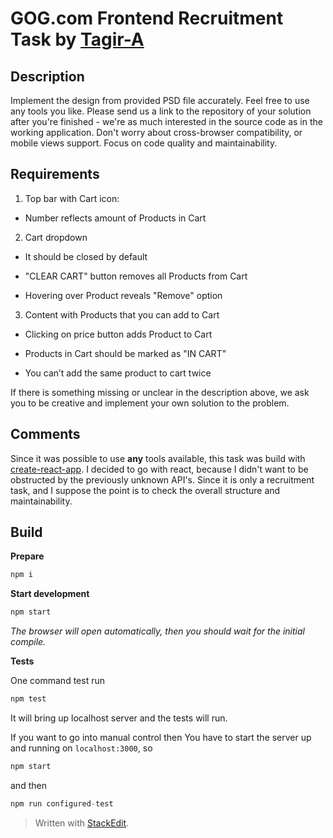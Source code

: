 # GOG.com Frontend Recruitment Task by [Tagir-A](https://tagir-a.github.io/)

## Description

Implement the design from provided PSD file accurately. Feel free to use any tools you like. Please send us a link to the repository of your solution after you're finished - we're as much interested in the source code as in the working application.
Don't worry about cross-browser compatibility, or mobile views support. Focus on code quality and maintainability.

## Requirements

1.  Top bar with Cart icon:

* Number reflects amount of Products in Cart

2.  Cart dropdown

* It should be closed by default

* "CLEAR CART" button removes all Products from Cart

* Hovering over Product reveals "Remove" option

3.  Content with Products that you can add to Cart

* Clicking on price button adds Product to Cart

* Products in Cart should be marked as "IN CART"

* You can’t add the same product to cart twice

If there is something missing or unclear in the description above, we ask you to be creative and implement your own solution to the problem.

## Comments

Since it was possible to use **any** tools available, this task was build with [create-react-app](https://github.com/facebook/create-react-app).
I decided to go with react, because I didn't want to be obstructed by the previously unknown API's. Since it is only a recruitment task, and I suppose the point is to check the overall structure and maintainability.

## Build

**Prepare**

```javascript
npm i
```

**Start development**

```javascript
npm start
```

_The browser will open automatically, then you should wait for the initial compile._

**Tests**

One command test run

```javascript
npm test
```

It will bring up localhost server and the tests will run.

If you want to go into manual control then
You have to start the server up and running on `localhost:3000`, so

```javascript
npm start
```

and then

```javascript
npm run configured-test
```

> Written with [StackEdit](https://stackedit.io/).
